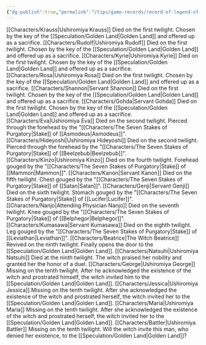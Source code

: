 ```yaml
---
{"dg-publish":true,"permalink":"/tips/game-records/record-of-legend-of-the-golden-witch/","contentClasses":"center-headings red-truth red-links blue-truth"}
---
```


[[Characters/Krauss\|Ushiromiya Krauss]]
	Died on the first twilight.
	Chosen by the key of the [[Speculation/Golden Land\|Golden Land]] and offered up as a sacrifice.
[[Characters/Rudolf\|Ushiromiya Rudolf]]
	Died on the first twilight.
	Chosen by the key of the [[Speculation/Golden Land\|Golden Land]] and offered up as a sacrifice.
[[Characters/Kyrie\|Ushiromiya Kyrie]]
	Died on the first twilight.
	Chosen by the key of the [[Speculation/Golden Land\|Golden Land]] and offered up as a sacrifice.
[[Characters/Rosa\|Ushiromiya Rosa]]
	Died on the first twilight.
	Chosen by the key of the [[Speculation/Golden Land\|Golden Land]] and offered up as a sacrifice.
[[Characters/Shannon\|Servant Shannon]]
	Died on the first twilight.
	Chosen by the key of the [[Speculation/Golden Land\|Golden Land]] and offered up as a sacrifice.
[[Characters/Gohda\|Servant Gohda]]
	Died on the first twilight.
	Chosen by the key of the [[Speculation/Golden Land\|Golden Land]] and offered up as a sacrifice.
[[Characters/Eva\|Ushiromiya Eva]]
	Died on the second twilight.
	Pierced through the forehead by the "[[Characters/The Seven Stakes of Purgatory\|Stake]] of [[Asmodeus\|Asmodeus]]".
[[Characters/Hideyoshi\|Ushiromiya Hideyoshi]]
	Died on the second twilight.
	Pierced through the forehead by the "[[Characters/The Seven Stakes of Purgatory\|Stake]] of [[Beelzebub\|Beelzebub]]".
[[Characters/Kinzo\|Ushiromiya Kinzo]]
	Died on the fourth twilight.
	Forehead gouged by the "[[Characters/The Seven Stakes of Purgatory\|Stake]] of [[Mammon\|Mammon]]".
[[Characters/Kanon\|Servant Kanon]]
	Died on the fifth twilight.
	Chest gouged by the "[[Characters/The Seven Stakes of Purgatory\|Stake]] of [[Satan\|Satan]]".
[[Characters/Genji\|Servant Genji]]
	Died on the sixth twilight.
	Stomach gouged by the "[[Characters/The Seven Stakes of Purgatory\|Stake]] of [[Lucifer\|Lucifer]]".
[[Characters/Nanjo\|Attending Physician Nanjo]]
	Died on the seventh twilight.
	Knee gouged by the "[[Characters/The Seven Stakes of Purgatory\|Stake]] of [[Belphegor\|Belphegor]]".
[[Characters/Kumasawa\|Servant Kumasawa]]
	Died on the eighth twilight.
	Leg gouged by the "[[Characters/The Seven Stakes of Purgatory\|Stake]] of [[Leviathan\|Leviathan]]". 
[[Characters/Beatrice\|The Witch Beatrice]]
	Revived on the ninth twilight.
	Finally opens the door to the [[Speculation/Golden Land\|Golden Land]]. 
[[Characters/Natsuhi\|Ushiromiya Natsuhi]]
	Died at the ninth twilight.
	The witch praised her nobility and granted her the honor of a duel. 
[[Characters/George\|Ushiromiya George]]
	Missing on the tenth twilight.
	After he acknowledged the existence of the witch and prostrated himself, the witch invited him to the [[Speculation/Golden Land\|Golden Land]]. 
[[Characters/Jessica\|Ushiromiya Jessica]]
	Missing on the tenth twilight.
	After she acknowledged the existence of the witch and prostrated herself, the witch invited her to the [[Speculation/Golden Land\|Golden Land]]. 
[[Characters/Maria\|Ushiromiya Maria]]
	Missing on the tenth twilight.
	After she acknowledged the existence of the witch and prostrated herself, the witch invited her to the [[Speculation/Golden Land\|Golden Land]].
[[Characters/Battler\|Ushiromiya Battler]]
	Missing on the tenth twilight.
	Will the witch invite this man, who denied her existence, to the [[Speculation/Golden Land\|Golden Land]]?